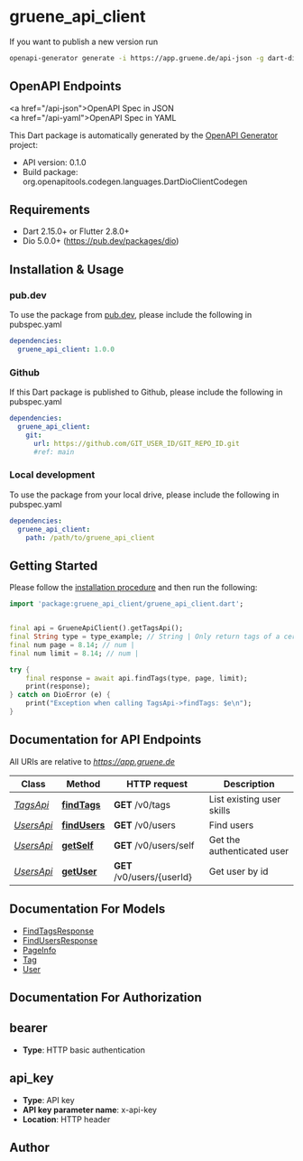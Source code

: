 # gruene_api_client 

If you want to publish a new version run
```bash
openapi-generator generate -i https://app.gruene.de/api-json -g dart-dio --additional-properties=pubName=gruene_api_client --additional-properties=pubLibrary=api_client --additional-properties=pubVersion=<version> & flutter pub run build_runner build
```

## OpenAPI Endpoints
<a href=\"/api-json\">OpenAPI Spec in JSON</a><br>
<a href=\"/api-yaml\">OpenAPI Spec in YAML</a><br>


This Dart package is automatically generated by the [OpenAPI Generator](https://openapi-generator.tech) project:

- API version: 0.1.0
- Build package: org.openapitools.codegen.languages.DartDioClientCodegen

## Requirements

* Dart 2.15.0+ or Flutter 2.8.0+
* Dio 5.0.0+ (https://pub.dev/packages/dio)

## Installation & Usage

### pub.dev
To use the package from [pub.dev](https://pub.dev), please include the following in pubspec.yaml
```yaml
dependencies:
  gruene_api_client: 1.0.0
```

### Github
If this Dart package is published to Github, please include the following in pubspec.yaml
```yaml
dependencies:
  gruene_api_client:
    git:
      url: https://github.com/GIT_USER_ID/GIT_REPO_ID.git
      #ref: main
```

### Local development
To use the package from your local drive, please include the following in pubspec.yaml
```yaml
dependencies:
  gruene_api_client:
    path: /path/to/gruene_api_client
```

## Getting Started

Please follow the [installation procedure](#installation--usage) and then run the following:

```dart
import 'package:gruene_api_client/gruene_api_client.dart';


final api = GrueneApiClient().getTagsApi();
final String type = type_example; // String | Only return tags of a certain type
final num page = 8.14; // num | 
final num limit = 8.14; // num | 

try {
    final response = await api.findTags(type, page, limit);
    print(response);
} catch on DioError (e) {
    print("Exception when calling TagsApi->findTags: $e\n");
}

```

## Documentation for API Endpoints

All URIs are relative to *https://app.gruene.de*

Class | Method | HTTP request | Description
------------ | ------------- | ------------- | -------------
[*TagsApi*](doc/TagsApi.md) | [**findTags**](doc/TagsApi.md#findtags) | **GET** /v0/tags | List existing user skills
[*UsersApi*](doc/UsersApi.md) | [**findUsers**](doc/UsersApi.md#findusers) | **GET** /v0/users | Find users
[*UsersApi*](doc/UsersApi.md) | [**getSelf**](doc/UsersApi.md#getself) | **GET** /v0/users/self | Get the authenticated user
[*UsersApi*](doc/UsersApi.md) | [**getUser**](doc/UsersApi.md#getuser) | **GET** /v0/users/{userId} | Get user by id


## Documentation For Models

 - [FindTagsResponse](doc/FindTagsResponse.md)
 - [FindUsersResponse](doc/FindUsersResponse.md)
 - [PageInfo](doc/PageInfo.md)
 - [Tag](doc/Tag.md)
 - [User](doc/User.md)


## Documentation For Authorization


## bearer

- **Type**: HTTP basic authentication

## api_key

- **Type**: API key
- **API key parameter name**: x-api-key
- **Location**: HTTP header


## Author



